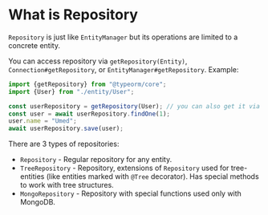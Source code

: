 # What is Repository

`Repository` is just like `EntityManager` but its operations are limited to a concrete entity.

You can access repository via `getRepository(Entity)`,
`Connection#getRepository`, or `EntityManager#getRepository`.
Example:

```typescript
import {getRepository} from "@typeorm/core";
import {User} from "./entity/User";

const userRepository = getRepository(User); // you can also get it via getConnection().getRepository() or getManager().getRepository()
const user = await userRepository.findOne(1);
user.name = "Umed";
await userRepository.save(user);
```

There are 3 types of repositories:
* `Repository` - Regular repository for any entity.
* `TreeRepository` - Repository, extensions of `Repository` used for tree-entities
(like entities marked with `@Tree` decorator).
Has special methods to work with tree structures.
* `MongoRepository` - Repository with special functions used only with MongoDB.
